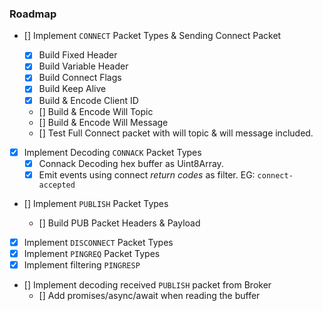 ### Roadmap

- [] Implement <code>CONNECT</code> Packet Types & Sending Connect Packet

  - [x] Build Fixed Header
  - [x] Build Variable Header
  - [x] Build Connect Flags
  - [x] Build Keep Alive
  - [x] Build & Encode Client ID
  - [] Build & Encode Will Topic
  - [] Build & Encode Will Message
  - [] Test Full Connect packet with will topic & will message included.

- [x] Implement Decoding <code>CONNACK</code> Packet Types
  - [x] Connack Decoding hex buffer as Uint8Array.
  - [x] Emit events using connect _return codes_ as filter. EG: <code>connect-accepted</code>
- [] Implement <code>PUBLISH</code> Packet Types

  - [] Build PUB Packet Headers & Payload

- [x] Implement <code>DISCONNECT</code> Packet Types
- [x] Implement <code>PINGREQ</code> Packet Types
- [x] Implement filtering <code>PINGRESP</code>

- [] Implement decoding received <code>PUBLISH</code> packet from Broker
  - [] Add promises/async/await when reading the buffer
